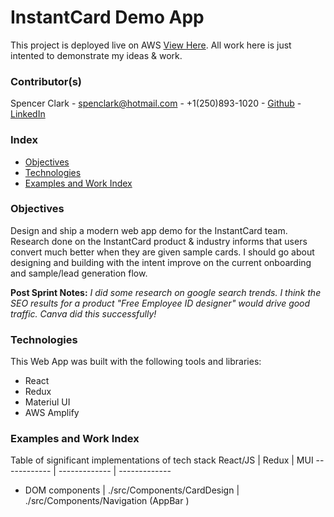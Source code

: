 # InstantCard Demo App

This project is deployed live on AWS [View Here](https://github.com/facebook/create-react-app). All work here is just intented to demonstrate my ideas & work. 

### Contributor(s)

Spencer Clark - spenclark@hotmail.com - +1(250)893-1020 - [Github](https://github.com) - [LinkedIn](https://www.linkedin.com/in/spenclark/?_l=en_US)

### Index
- [Objectives](#Objectives)
- [Technologies](#Technologies)
- [Examples and Work Index](#Examples)

### Objectives
Design and ship a modern web app demo for the InstantCard team. Research done on the InstantCard product & industry informs that users convert much better when they are given sample cards. I should go about designing and building with the intent improve on the current onboarding and sample/lead generation flow.

**Post Sprint Notes:** _I did some research on google search trends. I think the SEO results for a product "Free Employee ID designer" would drive good traffic. Canva did this successfully!_

### Technologies
This Web App was built with the following tools and libraries:
- React 
- Redux 
- Materiul UI 
- AWS Amplify


### Examples and Work Index
Table of significant implementations of tech stack
React/JS | Redux | MUI
------------ | ------------- | -------------
* DOM components | ./src/Components/CardDesign | ./src/Components/Navigation (AppBar )

  